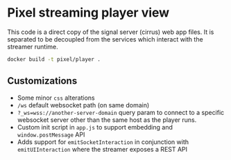 # Pixel streaming player view

This code is a direct copy of the signal server (cirrus) web app files. It is
separated to be decoupled from the services which interact with the streamer
runtime.

```sh
docker build -t pixel/player .
```

## Customizations

- Some minor `css` alterations
- `/ws` default websocket path (on same domain)
- `?_ws=wss://another-server-domain` query param to connect to a specific websocket server other than the same host as the player runs.
- Custom init script in `app.js` to support embedding and `window.postMessage` API
- Adds support for `emitSocketInteraction` in conjunction with `emitUIInteraction` where the streamer exposes a REST API
